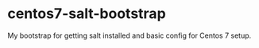 # centos7-salt-bootstrap
My bootstrap for getting salt installed and basic config for Centos 7 setup.
